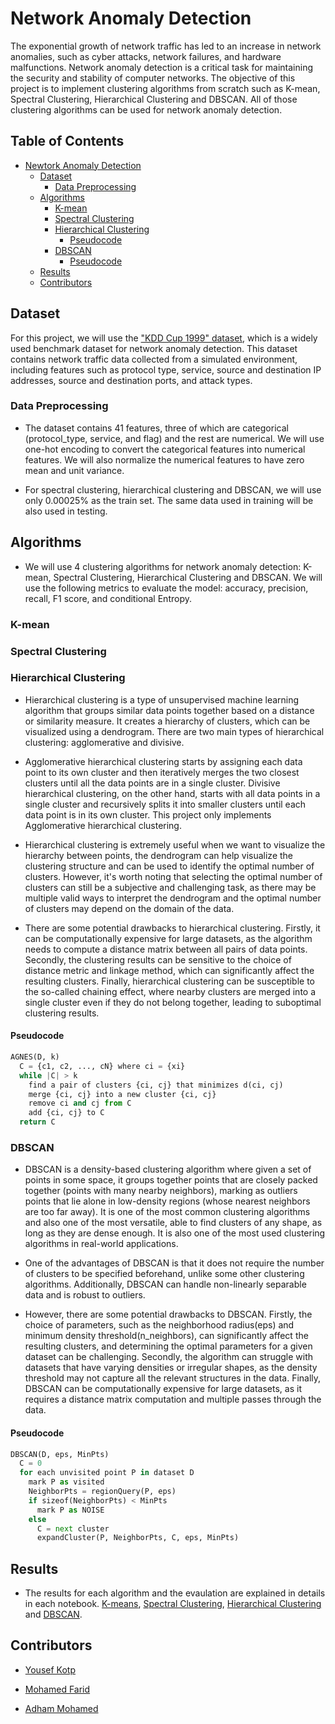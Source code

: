# Network Anomaly Detection

The exponential growth of network traffic has led to an increase in network anomalies, such as cyber attacks, network failures, and hardware malfunctions. Network anomaly detection is a critical task for maintaining the security and stability of computer networks. The objective of this project is to implement clustering algorithms from scratch such as K-mean, Spectral Clustering, Hierarchical Clustering and DBSCAN. All of those clustering algorithms can be used for network anomaly detection.

## Table of Contents
- [Newtork Anomaly Detection](#network-anomaly-detection)
  - [Dataset](#dataset)
    - [Data Preprocessing](#data-preprocessing)
  - [Algorithms](#algorithms)
    - [K-mean](#k-mean)
    - [Spectral Clustering](#spectral-clustering)
    - [Hierarchical Clustering](#hierarchical-clustering)
        - [Pseudocode](#pseudocode)
    - [DBSCAN](#dbscan)
        - [Pseudocode](#pseudocode-1)
  - [Results](#results)
  - [Contributors](#contributors)


## Dataset
For this project, we will use the ["KDD Cup 1999" dataset](https://kdd.ics.uci.edu/databases/kddcup99/kddcup99.html?fbclid=IwAR2W62F9o8T5fllzvL-7mkA6amNjo8shdGi3QNfqCak86BEtBdLZUh-h8UI), which is a widely used benchmark dataset for network anomaly detection. This dataset contains network traffic data collected from a simulated environment, including features such as protocol type, service, source and destination IP addresses, source and destination ports, and attack types.

### Data Preprocessing
- The dataset contains 41 features, three of which are categorical (protocol_type, service, and flag) and the rest are numerical. We will use one-hot encoding to convert the categorical features into numerical features. We will also normalize the numerical features to have zero mean and unit variance.

- For spectral clustering, hierarchical clustering and DBSCAN, we will use only 0.00025% as the train set. The same data used in training will be also used in testing.

## Algorithms
- We will use 4 clustering algorithms for network anomaly detection: K-mean, Spectral Clustering, Hierarchical Clustering and DBSCAN. We will use the following metrics to evaluate the model: accuracy, precision, recall, F1 score, and conditional Entropy.

### K-mean



### Spectral Clustering



### Hierarchical Clustering
- Hierarchical clustering is a type of unsupervised machine learning algorithm that groups similar data points together based on a distance or similarity measure. It creates a hierarchy of clusters, which can be visualized using a dendrogram. There are two main types of hierarchical clustering: agglomerative and divisive.

- Agglomerative hierarchical clustering starts by assigning each data point to its own cluster and then iteratively merges the two closest clusters until all the data points are in a single cluster. Divisive hierarchical clustering, on the other hand, starts with all data points in a single cluster and recursively splits it into smaller clusters until each data point is in its own cluster. This project only implements Agglomerative hierarchical clustering.

- Hierarchical clustering is extremely useful when we want to visualize the hierarchy between points, the dendrogram can help visualize the clustering structure and can be used to identify the optimal number of clusters. However, it's worth noting that selecting the optimal number of clusters can still be a subjective and challenging task, as there may be multiple valid ways to interpret the dendrogram and the optimal number of clusters may depend on the domain of the data.

- There are some potential drawbacks to hierarchical clustering. Firstly, it can be computationally expensive for large datasets, as the algorithm needs to compute a distance matrix between all pairs of data points. Secondly, the clustering results can be sensitive to the choice of distance metric and linkage method, which can significantly affect the resulting clusters. Finally, hierarchical clustering can be susceptible to the so-called chaining effect, where nearby clusters are merged into a single cluster even if they do not belong together, leading to suboptimal clustering results.

#### Pseudocode
```python
AGNES(D, k)
  C = {c1, c2, ..., cN} where ci = {xi}
  while |C| > k
    find a pair of clusters {ci, cj} that minimizes d(ci, cj)
    merge {ci, cj} into a new cluster {ci, cj}
    remove ci and cj from C
    add {ci, cj} to C
  return C
```

### DBSCAN
- DBSCAN is a density-based clustering algorithm where given a set of points in some space, it groups together points that are closely packed together (points with many nearby neighbors), marking as outliers points that lie alone in low-density regions (whose nearest neighbors are too far away). It is one of the most common clustering algorithms and also one of the most versatile, able to find clusters of any shape, as long as they are dense enough. It is also one of the most used clustering algorithms in real-world applications.

- One of the advantages of DBSCAN is that it does not require the number of clusters to be specified beforehand, unlike some other clustering algorithms. Additionally, DBSCAN can handle non-linearly separable data and is robust to outliers.

- However, there are some potential drawbacks to DBSCAN. Firstly, the choice of parameters, such as the neighborhood radius(eps) and minimum density threshold(n_neighbors), can significantly affect the resulting clusters, and determining the optimal parameters for a given dataset can be challenging. Secondly, the algorithm can struggle with datasets that have varying densities or irregular shapes, as the density threshold may not capture all the relevant structures in the data. Finally, DBSCAN can be computationally expensive for large datasets, as it requires a distance matrix computation and multiple passes through the data.

#### Pseudocode
```python
DBSCAN(D, eps, MinPts)
  C = 0
  for each unvisited point P in dataset D
    mark P as visited
    NeighborPts = regionQuery(P, eps)
    if sizeof(NeighborPts) < MinPts
      mark P as NOISE
    else
      C = next cluster
      expandCluster(P, NeighborPts, C, eps, MinPts)
```

## Results

- The results for each algorithm and the evaulation are explained in details in each notebook. [K-means](k-means-clustering.ipynb), [Spectral Clustering](spectralClustering.ipynb), [Hierarchical Clustering](hierarchicalClustering.ipynb) and [DBSCAN](DBSCAN.ipynb).
 
## Contributors

- [Yousef Kotp](https://github.com/yousefkotp)

- [Mohamed Farid](https://github.com/MohamedFarid612)

- [Adham Mohamed](https://github.com/adhammohamed1)


